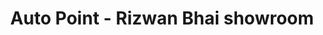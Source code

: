 ---
title: "Auto Point - Rizwan Bhai showroom"
url: /karachi/auto-point-rizwan-bhai-showroom/
shop: motorcycle
---